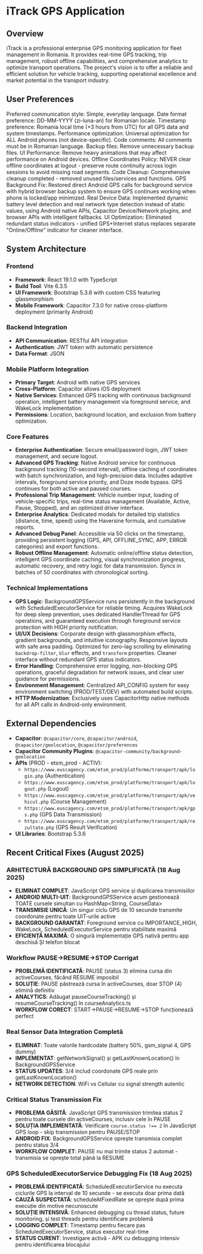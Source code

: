 # iTrack GPS Application

## Overview
iTrack is a professional enterprise GPS monitoring application for fleet management in Romania. It provides real-time GPS tracking, trip management, robust offline capabilities, and comprehensive analytics to optimize transport operations. The project's vision is to offer a reliable and efficient solution for vehicle tracking, supporting operational excellence and market potential in the transport industry.

## User Preferences
Preferred communication style: Simple, everyday language.
Date format preference: DD-MM-YYYY (zi-luna-an) for Romanian locale.
Timestamp preference: Romania local time (+3 hours from UTC) for all GPS data and system timestamps.
Performance optimization: Universal optimization for ALL Android phones (not device-specific).
Code comments: All comments must be in Romanian language.
Backup files: Remove unnecessary backup files.
UI Performance: Remove heavy animations that may affect performance on Android devices.
Offline Coordinates Policy: NEVER clear offline coordinates at logout - preserve route continuity across login sessions to avoid missing road segments.
Code Cleanup: Comprehensive cleanup completed - removed unused files/services and functions.
GPS Background Fix: Restored direct Android GPS calls for background service with hybrid browser backup system to ensure GPS continues working when phone is locked/app minimized.
Real Device Data: Implemented dynamic battery level detection and real network type detection instead of static values, using Android native APIs, Capacitor Device/Network plugins, and browser APIs with intelligent fallbacks.
UI Optimization: Eliminated redundant status indicators - unified GPS+Internet status replaces separate "Online/Offline" indicator for cleaner interface.

## System Architecture

### Frontend
- **Framework**: React 19.1.0 with TypeScript
- **Build Tool**: Vite 6.3.5
- **UI Framework**: Bootstrap 5.3.6 with custom CSS featuring glassmorphism
- **Mobile Framework**: Capacitor 7.3.0 for native cross-platform deployment (primarily Android)

### Backend Integration
- **API Communication**: RESTful API integration
- **Authentication**: JWT token with automatic persistence
- **Data Format**: JSON

### Mobile Platform Integration
- **Primary Target**: Android with native GPS services
- **Cross-Platform**: Capacitor allows iOS deployment
- **Native Services**: Enhanced GPS tracking with continuous background operation, intelligent battery management via foreground service, and WakeLock implementation.
- **Permissions**: Location, background location, and exclusion from battery optimization.

### Core Features
- **Enterprise Authentication**: Secure email/password login, JWT token management, and secure logout.
- **Advanced GPS Tracking**: Native Android service for continuous background tracking (10-second interval), offline caching of coordinates with batch synchronization, and high-precision data. Includes adaptive intervals, foreground service priority, and Doze mode bypass. GPS continues for both active and paused courses.
- **Professional Trip Management**: Vehicle number input, loading of vehicle-specific trips, real-time status management (Available, Active, Pause, Stopped), and an optimized driver interface.
- **Enterprise Analytics**: Dedicated modals for detailed trip statistics (distance, time, speed) using the Haversine formula, and cumulative reports.
- **Advanced Debug Panel**: Accessible via 50 clicks on the timestamp, providing persistent logging (GPS, API, OFFLINE_SYNC, APP, ERROR categories) and export functions.
- **Robust Offline Management**: Automatic online/offline status detection, intelligent GPS coordinate caching, visual synchronization progress, automatic recovery, and retry logic for data transmission. Syncs in batches of 50 coordinates with chronological sorting.

### Technical Implementations
- **GPS Logic**: BackgroundGPSService runs persistently in the background with ScheduledExecutorService for reliable timing. Acquires WakeLock for deep sleep prevention, uses dedicated HandlerThread for GPS operations, and guaranteed execution through foreground service protection with HIGH priority notification.
- **UI/UX Decisions**: Corporate design with glassmorphism effects, gradient backgrounds, and intuitive iconography. Responsive layouts with safe area padding. Optimized for zero-lag scrolling by eliminating `backdrop-filter`, `blur` effects, and `transform` properties. Cleaner interface without redundant GPS status indicators.
- **Error Handling**: Comprehensive error logging, non-blocking GPS operations, graceful degradation for network issues, and clear user guidance for permissions.
- **Environment Management**: Centralized API_CONFIG system for easy environment switching (PROD/TEST/DEV) with automated build scripts.
- **HTTP Modernization**: Exclusively uses CapacitorHttp native methods for all API calls in Android-only environment.

## External Dependencies
- **Capacitor**: `@capacitor/core`, `@capacitor/android`, `@capacitor/geolocation`, `@capacitor/preferences`
- **Capacitor Community Plugins**: `@capacitor-community/background-geolocation`
- **APIs** (PROD - etsm_prod - ACTIV):
    - `https://www.euscagency.com/etsm_prod/platforme/transport/apk/login.php` (Authentication)
    - `https://www.euscagency.com/etsm_prod/platforme/transport/apk/logout.php` (Logout)
    - `https://www.euscagency.com/etsm_prod/platforme/transport/apk/vehicul.php` (Course Management)
    - `https://www.euscagency.com/etsm_prod/platforme/transport/apk/gps.php` (GPS Data Transmission)
    - `https://www.euscagency.com/etsm_prod/platforme/transport/apk/rezultate.php` (GPS Result Verification)
- **UI Libraries**: Bootstrap 5.3.6

## Recent Critical Fixes (August 2025)

### **ARHITECTURĂ BACKGROUND GPS SIMPLIFICATĂ (18 Aug 2025)**
- **ELIMINAT COMPLET**: JavaScript GPS service și duplicarea transmisiilor 
- **ANDROID MULTI-UIT**: BackgroundGPSService acum gestionează TOATE cursele simultan cu HashMap<String, CourseData>
- **TRANSMISIE UNICĂ**: Un singur ciclu GPS de 10 secunde transmite coordonate pentru toate UIT-urile active 
- **BACKGROUND GARANTAT**: Foreground service cu IMPORTANCE_HIGH, WakeLock, ScheduledExecutorService pentru stabilitate maximă
- **EFICIENȚĂ MAXIMĂ**: O singură implementație GPS nativă pentru app deschisă ȘI telefon blocat

### **Workflow PAUSE→RESUME→STOP Corrigat**
- **PROBLEMĂ IDENTIFICATĂ**: PAUSE (status 3) elimina cursa din activeCourses, făcând RESUME imposibil
- **SOLUȚIE**: PAUSE păstrează cursa în activeCourses, doar STOP (4) elimină definitiv
- **ANALYTICS**: Adăugat pauseCourseTracking() și resumeCourseTracking() în courseAnalytics.ts
- **WORKFLOW CORECT**: START→PAUSE→RESUME→STOP funcționează perfect

### **Real Sensor Data Integration Completă**
- **ELIMINAT**: Toate valorile hardcodate (battery 50%, gsm_signal 4, GPS dummy)
- **IMPLEMENTAT**: getNetworkSignal() și getLastKnownLocation() în BackgroundGPSService
- **STATUS UPDATES**: 3/4 includ coordonate GPS reale prin getLastKnownLocation()
- **NETWORK DETECTION**: WiFi vs Cellular cu signal strength autentic

### **Critical Status Transmission Fix**
- **PROBLEMA GĂSITĂ**: JavaScript GPS transmission trimitea status 2 pentru toate cursele din activeCourses, inclusiv cele în PAUSE
- **SOLUȚIA IMPLEMENTATĂ**: Verificare `course.status !== 2` în JavaScript GPS loop - skip transmission pentru PAUSE/STOP
- **ANDROID FIX**: BackgroundGPSService oprește transmisia complet pentru status 3/4 
- **WORKFLOW COMPLET**: PAUSE nu mai trimite status 2 automat - transmisia se oprește total până la RESUME

### **GPS ScheduledExecutorService Debugging Fix (18 Aug 2025)**
- **PROBLEMĂ IDENTIFICATĂ**: ScheduledExecutorService nu executa ciclurile GPS la interval de 10 secunde - se executa doar prima dată
- **CAUZĂ SUSPECTATĂ**: scheduleAtFixedRate se oprește după prima execuție din motive necunoscute
- **SOLUȚIE INTENSIVĂ**: Enhanced debugging cu thread status, future monitoring, și test threads pentru identificare problemă
- **LOGGING COMPLET**: Timestamp pentru fiecare pas ScheduledExecutorService, status executor real-time
- **STATUS CURENT**: Investigare activă - APK cu debugging intensiv pentru identificarea blocajului